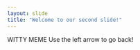 ```yaml
---
layout: slide
title: "Welcome to our second slide!"
---
```

WITTY MEME
Use the left arrow to go back!
